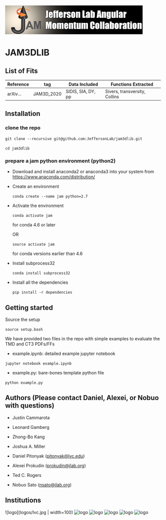 ![jamlogo](logos/jam.jpg)

# JAM3DLIB

## List of Fits

|Reference|   tag    |   Data Included  |   Functions Extracted       |
|---------|----------|------------------|-----------------------------|
|arXiv... |JAM3D_2020|SIDIS, SIA, DY, pp|Sivers, transversity, Collins|


## Installation

### clone the repo

 ```git clone --recursive git@github.com:JeffersonLab/jam3dlib.git```

 ```cd jam3dlib```

### prepare a jam python environment (python2)

- Download and install anaconda2 or anaconda3 into your system from https://www.anaconda.com/distribution/

- Create an environment

  ```conda create --name jam python=2.7```

- Activate the environment

  ```conda activate jam```

  for conda 4.6 or later

  OR

  ```source activate jam```

  for conda versions earlier than 4.6

- Install subprocess32

  ```conda install subprocess32```

- Install all the dependencies

  ```pip install -r dependencies```


## Getting started

Source the setup

```source setup.bash```

We have provided two files in the repo with simple
examples to evaluate the TMD and CT3 PDFs/FFs

- example.ipynb: detailed example jupyter notebook

```jupyter notebook example.ipynb```

- example.py: bare-bones template python file

```python example.py```



## Authors (Please contact Daniel, Alexei, or Nobuo with questions)

- Justin Cammarota

- Leonard Gamberg

- Zhong-Bo Kang

- Joshua A. Miller

- Daniel Pitonyak (pitonyak@lvc.edu)

- Alexei Prokudin (prokudin@jlab.org)

- Ted C. Rogers

- Nobuo Sato (nsato@jlab.org)



## Institutions

![logo](logos/lvc.jpg | width=100)
![logo](logos/PSU_BKO_RGB_2C.png)
![logo](logos/odu.png)
![logo](logos/JLab_logo_white1.jpg)
![logo](logos/NSF_4-Color_bitmap_Logo.png)
![logo](logos/RGB_Color-Seal_Green-Mark_SC_Horizontal.png)

